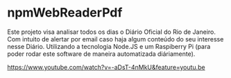 # npmWebReaderPdf
Este projeto visa analisar todos os dias o Diário Oficial do Rio de Janeiro. 
Com intuito de alertar por email caso haja algum conteúdo do seu interesse nesse Diário.
Utilizando a tecnologia Node.JS e um Raspiberry Pi (para poder rodar este software de maneira automatizada diáriamente).


https://www.youtube.com/watch?v=-aDsT-4nMkU&feature=youtu.be
